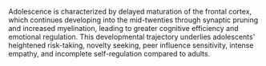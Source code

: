 Adolescence is characterized by delayed maturation of the frontal cortex, which continues developing into the mid-twenties through synaptic pruning and increased myelination, leading to greater cognitive efficiency and emotional regulation. This developmental trajectory underlies adolescents' heightened risk-taking, novelty seeking, peer influence sensitivity, intense empathy, and incomplete self-regulation compared to adults.

